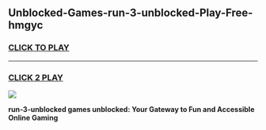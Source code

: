 
## Unblocked-Games-run-3-unblocked-Play-Free-hmgyc
<h3>
<a href="https://premium76.site?title=run-3-unblocked&ref=18A1">CLICK TO PLAY</a></h3>
<hr>

<h3>
<a href="https://premium76.site?title=run-3-unblocked&ref=18A1">CLICK 2 PLAY</a>
  
</h3>

<a href="https://premium76.site?title=run-3-unblocked&ref=18A1"><img src="https://clearcache.store/games.png"></a>


**run-3-unblocked games unblocked: Your Gateway to Fun and Accessible Online Gaming**
